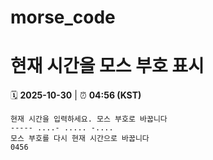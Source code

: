 # morse_code
# 현재 시간을 모스 부호 표시
<!-- MORSE_TIME_START -->
🗓️ **2025-10-30** | ⏰ **04:56 (KST)**

```
현재 시간을 입력하세요. 모스 부호로 바꿉니다
----- ....- ..... -....
모스 부호를 다시 현재 시간으로 바꿉니다
0456
```
<!-- MORSE_TIME_END -->
